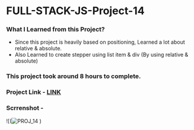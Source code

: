 # FULL-STACK-JS-Project-14
### What I Learned from this Project?
* Since this project is heavily based on positioning, Learned a lot about relative & absolute.
* Also Learned to create stepper using list item & div (By using relative & absolute)
### This project took around 8 hours to complete.
### Project Link - [LINK](https://bagaltanaji.github.io/FULL-STACK-JS-Project-14/)
### Scrrenshot - 
![(![PROJ_14](https://user-images.githubusercontent.com/113286299/195874406-34cc178f-0a4a-4036-ab1f-72e485db116b.png)
)
